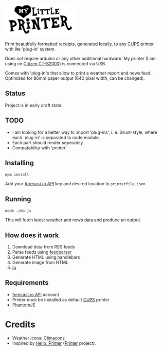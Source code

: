 ![](https://raw.githubusercontent.com/muchweb/my-little-printer/master/logo.png)

Print beautifully formatted receipts, generated locally, to any [CUPS](http://www.cups.org/) printer with lite 'plug-in' system.

Does *not* require arduino or any other additional hardware. My printer (I am using on [Citizen CT-S2000](http://www.citizen-systems.com/product.aspx?id=101)) is connected via USB.

Comes with 'plug-in's that allow to print a weather report and news feed. Optimized for 80mm paper output (640 pixel width, can be changed). 

## Status

Project is in early draft state.

## TODO

 - I am looking for a better way to import 'plug-ins', i. e. Grunt-style, where each 'plug-in' is separated to node module.
 - Each part should render seperately
 - Compatability with 'printer'

## Installing

```
npm install
```

Add your [forecast.io API](https://developer.forecast.io/) key and desired location to `printerfile.json`

## Running

```
node ./do.js
```

This will fetch latest weather and news data and produce an output

## How does it work

1. Download data from RSS feeds
2. Parse feeds using [feedparser](https://github.com/danmactough/node-feedparser)
3. Generate HTML using handlebars
4. Generate image from HTML
5. [lp](http://www.cups.org/documentation.php/options.html)

## Requirements

 - [forecast.io API](https://developer.forecast.io/) account
 - Printer must be installed as default [CUPS](http://www.cups.org/) printer
 - [PhantomJS](http://phantomjs.org/)

# Credits

 - Weather icons: [Climacons](http://adamwhitcroft.com/climacons/)
 - Inspired by [Hello, Printer](http://exciting.io/2012/04/12/hello-printer/) ([Printer](https://github.com/exciting-io/printer) project).
